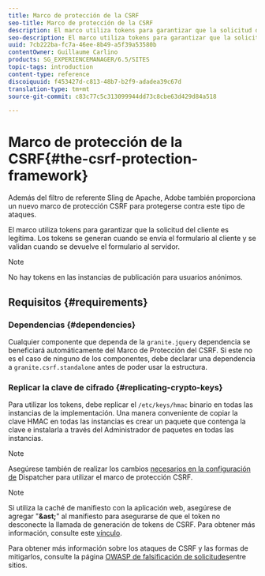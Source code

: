 ```yaml
---
title: Marco de protección de la CSRF
seo-title: Marco de protección de la CSRF
description: El marco utiliza tokens para garantizar que la solicitud del cliente sea legítima
seo-description: El marco utiliza tokens para garantizar que la solicitud del cliente sea legítima
uuid: 7cb222ba-fc7a-46ee-8b49-a5f39a53580b
contentOwner: Guillaume Carlino
products: SG_EXPERIENCEMANAGER/6.5/SITES
topic-tags: introduction
content-type: reference
discoiquuid: f453427d-c813-48b7-b2f9-adadea39c67d
translation-type: tm+mt
source-git-commit: c83c77c5c313099944dd73c8cbe63d429d84a518

---
```



# Marco de protección de la CSRF{#the-csrf-protection-framework}

Además del filtro de referente Sling de Apache, Adobe también proporciona un nuevo marco de protección CSRF para protegerse contra este tipo de ataques.

El marco utiliza tokens para garantizar que la solicitud del cliente es legítima. Los tokens se generan cuando se envía el formulario al cliente y se validan cuando se devuelve el formulario al servidor.

>[!NOTE]
>
>No hay tokens en las instancias de publicación para usuarios anónimos.

## Requisitos {#requirements}

### Dependencias {#dependencies}

Cualquier componente que dependa de la `granite.jquery` dependencia se beneficiará automáticamente del Marco de Protección del CSRF. Si este no es el caso de ninguno de los componentes, debe declarar una dependencia a `granite.csrf.standalone` antes de poder usar la estructura.

### Replicar la clave de cifrado {#replicating-crypto-keys}

Para utilizar los tokens, debe replicar el `/etc/keys/hmac` binario en todas las instancias de la implementación. Una manera conveniente de copiar la clave HMAC en todas las instancias es crear un paquete que contenga la clave e instalarla a través del Administrador de paquetes en todas las instancias.

>[!NOTE]
>
>Asegúrese también de realizar los cambios [necesarios en la configuración de](https://helpx.adobe.com/experience-manager/dispatcher/user-guide.html) Dispatcher para utilizar el marco de protección CSRF.

>[!NOTE]
>
>Si utiliza la caché de manifiesto con la aplicación web, asegúrese de agregar &quot;**&amp;ast;**&quot; al manifiesto para asegurarse de que el token no desconecte la llamada de generación de tokens de CSRF. Para obtener más información, consulte este [vínculo](https://www.w3.org/TR/offline-webapps/).
>
>Para obtener más información sobre los ataques de CSRF y las formas de mitigarlos, consulte la página [OWASP de falsificación de solicitudes](https://owasp.org/www-community/attacks/csrf)entre sitios.
